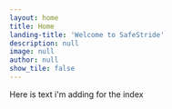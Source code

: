 ```yaml
---
layout: home
title: Home
landing-title: 'Welcome to SafeStride'
description: null
image: null
author: null
show_tile: false
---
```



Here is text i'm adding for the index